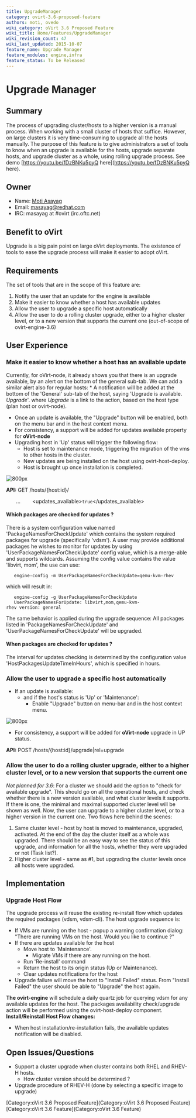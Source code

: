 ```yaml
---
title: UpgradeManager
category: ovirt-3.6-proposed-feature
authors: moti, ovedo
wiki_category: oVirt 3.6 Proposed Feature
wiki_title: Home/Features/UpgradeManager
wiki_revision_count: 47
wiki_last_updated: 2015-10-07
feature_name: Upgrade Manager
feature_modules: engine,infra
feature_status: To be Released
---
```


# Upgrade Manager

## Summary

The process of upgrading cluster/hosts to a higher version is a manual process. When working with a small cluster of hosts that suffice. However, on large clusters it is very time-consuming to upgrade all the hosts manually. The purpose of this feature is to give administrators a set of tools to know when an upgrade is available for the hosts, upgrade separate hosts, and upgrade cluster as a whole, using rolling upgrade process.
See demo [https://youtu.be/fDzBNKu5pyQ here](https://youtu.be/fDzBNKu5pyQ here).

## Owner

*   Name: [Moti Asayag](User:masayag)
*   Email: <masayag@redhat.com>
*   IRC: masayag at #ovirt (irc.oftc.net)

## Benefit to oVirt

Upgrade is a big pain point on large oVirt deployments. The existence of tools to ease the upgrade process will make it easier to adopt oVirt.

## Requirements

The set of tools that are in the scope of this feature are:

1.  Notify the user that an update for the engine is available
2.  Make it easier to know whether a host has available updates
3.  Allow the user to upgrade a specific host automatically
4.  Allow the user to do a rolling cluster upgrade, either to a higher cluster level, or to a new version that supports the current one (out-of-scope of ovirt-engine-3.6)

## User Experience

### Make it easier to know whether a host has an available update

Currently, for oVirt-node, it already shows you that there is an upgrade available, by an alert on the bottom of the general sub-tab.
We can add a similar alert also for regular hosts:
\* A notification will be added at the bottom of the 'General' sub-tab of the host, saying 'Upgrade is available. _Upgrade_'. where _Upgrade_ is a link to the action, based on the host type (plan host or ovirt-node).

*   Once an update is available, the "Upgrade" button will be enabled, both on the menu bar and in the host context menu.
*   For consistency, a support will be added for updates available property for **oVirt-node**
*   Upgrading host in 'Up' status will trigger the following flow:
    -   Host is set to maintenance mode, triggering the migration of the vms to other hosts in the cluster.
    -   New updates are being installed on the host using ovirt-host-deploy.
    -   Host is brought up once installation is completed.

![ 800px](Update_available_mockups.png  " 800px")

**API:** GET /hosts/{host:id}/

` `<host>
          ...
`    `<updates_available>`true`</updates_available>
` `<host>

#### Which packages are checked for updates ?

There is a system configuration value named 'PackageNamesForCheckUpdate' which contains the system required packages for upgrade (specifically 'vdsm').
A user may provide additional packages he wishes to monitor for updates by using 'UserPackageNamesForCheckUpdate' config value, which is a merge-able and supports wildcards.
Assuming the config value contains the value 'libvirt, mom', the use can use:

       engine-config -m UserPackageNamesForCheckUpdate=qemu-kvm-rhev

which will result in:

       engine-config -g UserPackageNamesForCheckUpdate
       UserPackageNamesForUpdate: libvirt,mom,qemu-kvm-rhev version: general

The same behavior is applied during the upgrade sequence: All packages listed in 'PackageNamesForCheckUpdate' and 'UserPackageNamesForCheckUpdate' will be upgraded.

#### When packages are checked for updates ?

The interval for updates checking is determined by the configuration value 'HostPackagesUpdateTimeInHours', which is specified in hours.

### Allow the user to upgrade a specific host automatically

*   If an update is available:
    -   and if the host's status is 'Up' or 'Maintenance':
        -   Enable "Upgrade" button on menu-bar and in the host context menu.

![ 800px](Upgrade_host_button.png  " 800px")

*   For consistency, a support will be added for **oVirt-node** upgrade in UP status.

**API:** POST /hosts/{host:id}/upgrade|rel=upgrade

### Allow the user to do a rolling cluster upgrade, either to a higher cluster level, or to a new version that supports the current one

*Not planned for 3.6*:
For a cluster we should add the option to "check for available upgrade". This should go on all the operational hosts, and check whether there is a new version available, and what cluster levels it supports. If there is one, the minimal and maximal supported cluster level will be shown as well. Now, the user can upgrade to a higher cluster level, or to a higher version in the current one.
Two flows here behind the scenes:
1. Same cluster level - host by host is moved to maintenance, upgraded, activated. At the end of the day the cluster itself as a whole was upgraded. There should be an easy way to see the status of this upgrade, and information for all the hosts, whether they were upgraded or not (Task list?).
2. Higher cluster level - same as #1, but upgrading the cluster levels once all hosts were upgraded.

## Implementation

### Upgrade Host Flow

The upgrade process will reuse the existing re-install flow which updates the required packages (vdsm, vdsm-cli).
The host upgrade sequence is:

*   If VMs are running on the host - popup a warning confirmation dialog: "There are running VMs on the host. Would you like to continue ?"
*   If there are updates available for the host
    -   Move host to 'Maintenance'.
        -   Migrate VMs if there are any running on the host.
    -   Run 'Re-install' command
    -   Return the host to its origin status (Up or Maintenance).
    -   Clear updates notifications for the host
*   Upgrade failure will move the host to "Install Failed" status. From "Install Failed" the user should be able to "Upgrade" the host again.

**The ovirt-engine** will schedule a daily quartz job for querying vdsm for any available updates for the host.
 The packages availability check/upgrade action will be performed using the ovirt-host-deploy component.
 **Install/Reinstall Host Flow changes:**

*   When host installation/re-installation fails, the available updates notification will be disabled.

## Open Issues/Questions

*   Support a cluster upgrade when cluster contains both RHEL and RHEV-H hosts.
    -   How cluster version should be determined ?
*   Upgrade procedure of RHEV-H (done by selecting a specific image to upgrade)

[Category:oVirt 3.6 Proposed Feature](Category:oVirt 3.6 Proposed Feature) [Category:oVirt 3.6 Feature](Category:oVirt 3.6 Feature)
